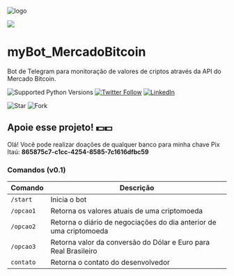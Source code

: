 ![logo](https://user-images.githubusercontent.com/40063504/160647493-057abc2c-12a3-4b25-91d5-20484834bd85.svg)

<img src="https://img.shields.io/badge/Telegram-2CA5E0?style=for-the-badge&logo=telegram&logoColor=white">

# myBot_MercadoBitcoin
Bot de Telegram para monitoração de valores de criptos através da API do Mercado Bitcoin.
   
![Supported Python Versions](https://img.shields.io/pypi/pyversions/rich/10.11.0) [![Twitter Follow](https://img.shields.io/twitter/follow/vmeazevedo.svg?style=social)](https://twitter.com/vmeazevedo) [![LinkedIn](https://img.shields.io/badge/LinkedIn-Vinícius_Azevedo%20-blue)](https://www.linkedin.com/in/vin%C3%ADcius-azevedo-45180ab2/)

![Star](https://img.shields.io/github/stars/vmeazevedo/myBot_MercadoBitcoin?style=social)
![Fork](https://img.shields.io/github/forks/vmeazevedo/myBot_MercadoBitcoin?label=Fork&style=social)
   
## Apoie esse projeto! 💵💵
Olá!
Você pode realizar doações de qualquer banco para minha chave Pix Itaú: **865875c7-c1cc-4254-8585-7c1616dfbc59**


### Comandos (v0.1) #

| Comando | Descrição |
| ------- | --------- |
| `/start` | Inicia o bot |
| `/opcao1` | Retorna os valores atuais de uma criptomoeda |
| `/opcao2` | Retorna o diário de negociações do dia anterior de uma criptomoeda |
| `/opcao3` | Retorna valor da conversão do Dólar e Euro para Real Brasileiro |
| `contato` | Retorna o contato do desenvolvedor |

